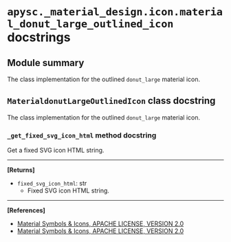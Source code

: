 # `apysc._material_design.icon.material_donut_large_outlined_icon` docstrings

## Module summary

The class implementation for the outlined `donut_large` material icon.

## `MaterialdonutLargeOutlinedIcon` class docstring

The class implementation for the outlined `donut_large` material icon.

### `_get_fixed_svg_icon_html` method docstring

Get a fixed SVG icon HTML string.<hr>

**[Returns]**

- `fixed_svg_icon_html`: str
  - Fixed SVG icon HTML string.

<hr>

**[References]**

- [Material Symbols & Icons, APACHE LICENSE, VERSION 2.0](https://fonts.google.com/icons?icon.size=24&icon.color=%23e8eaed)
- [Material Symbols & Icons, APACHE LICENSE, VERSION 2.0](https://www.apache.org/licenses/LICENSE-2.0.html)